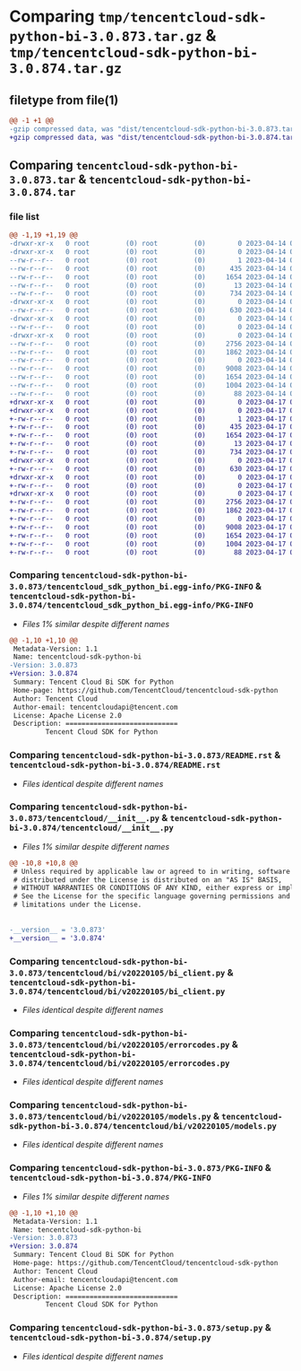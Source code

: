 # Comparing `tmp/tencentcloud-sdk-python-bi-3.0.873.tar.gz` & `tmp/tencentcloud-sdk-python-bi-3.0.874.tar.gz`

## filetype from file(1)

```diff
@@ -1 +1 @@
-gzip compressed data, was "dist/tencentcloud-sdk-python-bi-3.0.873.tar", last modified: Fri Apr 14 00:19:44 2023, max compression
+gzip compressed data, was "dist/tencentcloud-sdk-python-bi-3.0.874.tar", last modified: Mon Apr 17 00:17:33 2023, max compression
```

## Comparing `tencentcloud-sdk-python-bi-3.0.873.tar` & `tencentcloud-sdk-python-bi-3.0.874.tar`

### file list

```diff
@@ -1,19 +1,19 @@
-drwxr-xr-x   0 root         (0) root         (0)        0 2023-04-14 00:19:44.000000 tencentcloud-sdk-python-bi-3.0.873/
-drwxr-xr-x   0 root         (0) root         (0)        0 2023-04-14 00:19:44.000000 tencentcloud-sdk-python-bi-3.0.873/tencentcloud_sdk_python_bi.egg-info/
--rw-r--r--   0 root         (0) root         (0)        1 2023-04-14 00:19:44.000000 tencentcloud-sdk-python-bi-3.0.873/tencentcloud_sdk_python_bi.egg-info/dependency_links.txt
--rw-r--r--   0 root         (0) root         (0)      435 2023-04-14 00:19:44.000000 tencentcloud-sdk-python-bi-3.0.873/tencentcloud_sdk_python_bi.egg-info/SOURCES.txt
--rw-r--r--   0 root         (0) root         (0)     1654 2023-04-14 00:19:44.000000 tencentcloud-sdk-python-bi-3.0.873/tencentcloud_sdk_python_bi.egg-info/PKG-INFO
--rw-r--r--   0 root         (0) root         (0)       13 2023-04-14 00:19:44.000000 tencentcloud-sdk-python-bi-3.0.873/tencentcloud_sdk_python_bi.egg-info/top_level.txt
--rw-r--r--   0 root         (0) root         (0)      734 2023-04-14 00:19:44.000000 tencentcloud-sdk-python-bi-3.0.873/README.rst
-drwxr-xr-x   0 root         (0) root         (0)        0 2023-04-14 00:19:44.000000 tencentcloud-sdk-python-bi-3.0.873/tencentcloud/
--rw-r--r--   0 root         (0) root         (0)      630 2023-04-14 00:19:44.000000 tencentcloud-sdk-python-bi-3.0.873/tencentcloud/__init__.py
-drwxr-xr-x   0 root         (0) root         (0)        0 2023-04-14 00:19:44.000000 tencentcloud-sdk-python-bi-3.0.873/tencentcloud/bi/
--rw-r--r--   0 root         (0) root         (0)        0 2023-04-14 00:19:44.000000 tencentcloud-sdk-python-bi-3.0.873/tencentcloud/bi/__init__.py
-drwxr-xr-x   0 root         (0) root         (0)        0 2023-04-14 00:19:44.000000 tencentcloud-sdk-python-bi-3.0.873/tencentcloud/bi/v20220105/
--rw-r--r--   0 root         (0) root         (0)     2756 2023-04-14 00:19:44.000000 tencentcloud-sdk-python-bi-3.0.873/tencentcloud/bi/v20220105/bi_client.py
--rw-r--r--   0 root         (0) root         (0)     1862 2023-04-14 00:19:44.000000 tencentcloud-sdk-python-bi-3.0.873/tencentcloud/bi/v20220105/errorcodes.py
--rw-r--r--   0 root         (0) root         (0)        0 2023-04-14 00:19:44.000000 tencentcloud-sdk-python-bi-3.0.873/tencentcloud/bi/v20220105/__init__.py
--rw-r--r--   0 root         (0) root         (0)     9008 2023-04-14 00:19:44.000000 tencentcloud-sdk-python-bi-3.0.873/tencentcloud/bi/v20220105/models.py
--rw-r--r--   0 root         (0) root         (0)     1654 2023-04-14 00:19:44.000000 tencentcloud-sdk-python-bi-3.0.873/PKG-INFO
--rw-r--r--   0 root         (0) root         (0)     1004 2023-04-14 00:19:44.000000 tencentcloud-sdk-python-bi-3.0.873/setup.py
--rw-r--r--   0 root         (0) root         (0)       88 2023-04-14 00:19:44.000000 tencentcloud-sdk-python-bi-3.0.873/setup.cfg
+drwxr-xr-x   0 root         (0) root         (0)        0 2023-04-17 00:17:33.000000 tencentcloud-sdk-python-bi-3.0.874/
+drwxr-xr-x   0 root         (0) root         (0)        0 2023-04-17 00:17:33.000000 tencentcloud-sdk-python-bi-3.0.874/tencentcloud_sdk_python_bi.egg-info/
+-rw-r--r--   0 root         (0) root         (0)        1 2023-04-17 00:17:33.000000 tencentcloud-sdk-python-bi-3.0.874/tencentcloud_sdk_python_bi.egg-info/dependency_links.txt
+-rw-r--r--   0 root         (0) root         (0)      435 2023-04-17 00:17:33.000000 tencentcloud-sdk-python-bi-3.0.874/tencentcloud_sdk_python_bi.egg-info/SOURCES.txt
+-rw-r--r--   0 root         (0) root         (0)     1654 2023-04-17 00:17:33.000000 tencentcloud-sdk-python-bi-3.0.874/tencentcloud_sdk_python_bi.egg-info/PKG-INFO
+-rw-r--r--   0 root         (0) root         (0)       13 2023-04-17 00:17:33.000000 tencentcloud-sdk-python-bi-3.0.874/tencentcloud_sdk_python_bi.egg-info/top_level.txt
+-rw-r--r--   0 root         (0) root         (0)      734 2023-04-17 00:17:33.000000 tencentcloud-sdk-python-bi-3.0.874/README.rst
+drwxr-xr-x   0 root         (0) root         (0)        0 2023-04-17 00:17:33.000000 tencentcloud-sdk-python-bi-3.0.874/tencentcloud/
+-rw-r--r--   0 root         (0) root         (0)      630 2023-04-17 00:17:33.000000 tencentcloud-sdk-python-bi-3.0.874/tencentcloud/__init__.py
+drwxr-xr-x   0 root         (0) root         (0)        0 2023-04-17 00:17:33.000000 tencentcloud-sdk-python-bi-3.0.874/tencentcloud/bi/
+-rw-r--r--   0 root         (0) root         (0)        0 2023-04-17 00:17:33.000000 tencentcloud-sdk-python-bi-3.0.874/tencentcloud/bi/__init__.py
+drwxr-xr-x   0 root         (0) root         (0)        0 2023-04-17 00:17:33.000000 tencentcloud-sdk-python-bi-3.0.874/tencentcloud/bi/v20220105/
+-rw-r--r--   0 root         (0) root         (0)     2756 2023-04-17 00:17:33.000000 tencentcloud-sdk-python-bi-3.0.874/tencentcloud/bi/v20220105/bi_client.py
+-rw-r--r--   0 root         (0) root         (0)     1862 2023-04-17 00:17:33.000000 tencentcloud-sdk-python-bi-3.0.874/tencentcloud/bi/v20220105/errorcodes.py
+-rw-r--r--   0 root         (0) root         (0)        0 2023-04-17 00:17:33.000000 tencentcloud-sdk-python-bi-3.0.874/tencentcloud/bi/v20220105/__init__.py
+-rw-r--r--   0 root         (0) root         (0)     9008 2023-04-17 00:17:33.000000 tencentcloud-sdk-python-bi-3.0.874/tencentcloud/bi/v20220105/models.py
+-rw-r--r--   0 root         (0) root         (0)     1654 2023-04-17 00:17:33.000000 tencentcloud-sdk-python-bi-3.0.874/PKG-INFO
+-rw-r--r--   0 root         (0) root         (0)     1004 2023-04-17 00:17:33.000000 tencentcloud-sdk-python-bi-3.0.874/setup.py
+-rw-r--r--   0 root         (0) root         (0)       88 2023-04-17 00:17:33.000000 tencentcloud-sdk-python-bi-3.0.874/setup.cfg
```

### Comparing `tencentcloud-sdk-python-bi-3.0.873/tencentcloud_sdk_python_bi.egg-info/PKG-INFO` & `tencentcloud-sdk-python-bi-3.0.874/tencentcloud_sdk_python_bi.egg-info/PKG-INFO`

 * *Files 1% similar despite different names*

```diff
@@ -1,10 +1,10 @@
 Metadata-Version: 1.1
 Name: tencentcloud-sdk-python-bi
-Version: 3.0.873
+Version: 3.0.874
 Summary: Tencent Cloud Bi SDK for Python
 Home-page: https://github.com/TencentCloud/tencentcloud-sdk-python
 Author: Tencent Cloud
 Author-email: tencentcloudapi@tencent.com
 License: Apache License 2.0
 Description: ============================
         Tencent Cloud SDK for Python
```

### Comparing `tencentcloud-sdk-python-bi-3.0.873/README.rst` & `tencentcloud-sdk-python-bi-3.0.874/README.rst`

 * *Files identical despite different names*

### Comparing `tencentcloud-sdk-python-bi-3.0.873/tencentcloud/__init__.py` & `tencentcloud-sdk-python-bi-3.0.874/tencentcloud/__init__.py`

 * *Files 1% similar despite different names*

```diff
@@ -10,8 +10,8 @@
 # Unless required by applicable law or agreed to in writing, software
 # distributed under the License is distributed on an "AS IS" BASIS,
 # WITHOUT WARRANTIES OR CONDITIONS OF ANY KIND, either express or implied.
 # See the License for the specific language governing permissions and
 # limitations under the License.
 
 
-__version__ = '3.0.873'
+__version__ = '3.0.874'
```

### Comparing `tencentcloud-sdk-python-bi-3.0.873/tencentcloud/bi/v20220105/bi_client.py` & `tencentcloud-sdk-python-bi-3.0.874/tencentcloud/bi/v20220105/bi_client.py`

 * *Files identical despite different names*

### Comparing `tencentcloud-sdk-python-bi-3.0.873/tencentcloud/bi/v20220105/errorcodes.py` & `tencentcloud-sdk-python-bi-3.0.874/tencentcloud/bi/v20220105/errorcodes.py`

 * *Files identical despite different names*

### Comparing `tencentcloud-sdk-python-bi-3.0.873/tencentcloud/bi/v20220105/models.py` & `tencentcloud-sdk-python-bi-3.0.874/tencentcloud/bi/v20220105/models.py`

 * *Files identical despite different names*

### Comparing `tencentcloud-sdk-python-bi-3.0.873/PKG-INFO` & `tencentcloud-sdk-python-bi-3.0.874/PKG-INFO`

 * *Files 1% similar despite different names*

```diff
@@ -1,10 +1,10 @@
 Metadata-Version: 1.1
 Name: tencentcloud-sdk-python-bi
-Version: 3.0.873
+Version: 3.0.874
 Summary: Tencent Cloud Bi SDK for Python
 Home-page: https://github.com/TencentCloud/tencentcloud-sdk-python
 Author: Tencent Cloud
 Author-email: tencentcloudapi@tencent.com
 License: Apache License 2.0
 Description: ============================
         Tencent Cloud SDK for Python
```

### Comparing `tencentcloud-sdk-python-bi-3.0.873/setup.py` & `tencentcloud-sdk-python-bi-3.0.874/setup.py`

 * *Files identical despite different names*

